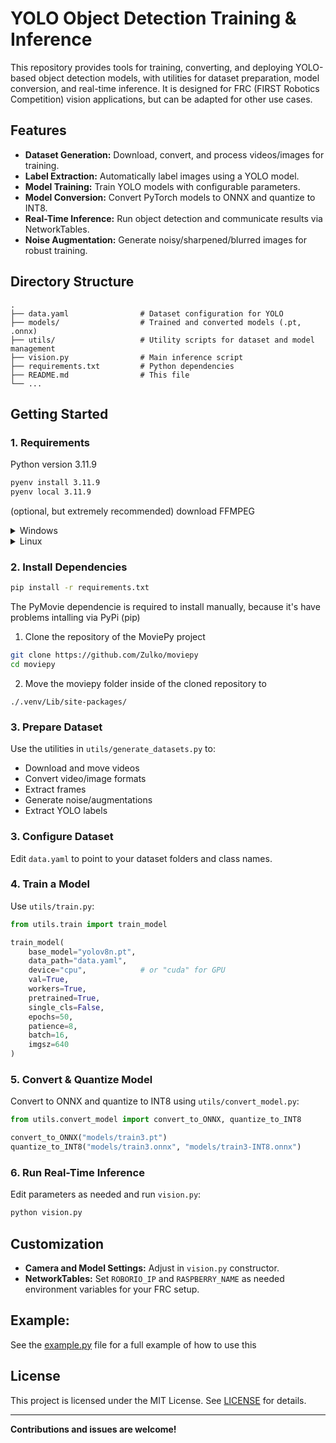 # YOLO Object Detection Training & Inference

This repository provides tools for training, converting, and deploying YOLO-based object detection models, with utilities for dataset preparation, model conversion, and real-time inference. It is designed for FRC (FIRST Robotics Competition) vision applications, but can be adapted for other use cases.

## Features

- **Dataset Generation:** Download, convert, and process videos/images for training.
- **Label Extraction:** Automatically label images using a YOLO model.
- **Model Training:** Train YOLO models with configurable parameters.
- **Model Conversion:** Convert PyTorch models to ONNX and quantize to INT8.
- **Real-Time Inference:** Run object detection and communicate results via NetworkTables.
- **Noise Augmentation:** Generate noisy/sharpened/blurred images for robust training.

## Directory Structure

```
.
├── data.yaml                # Dataset configuration for YOLO
├── models/                  # Trained and converted models (.pt, .onnx)
├── utils/                   # Utility scripts for dataset and model management
├── vision.py                # Main inference script
├── requirements.txt         # Python dependencies
├── README.md                # This file
└── ...
```

## Getting Started

### 1. Requirements
Python version 3.11.9
```sh
pyenv install 3.11.9
pyenv local 3.11.9
```

(optional, but extremely recommended) download FFMPEG 
<details>
  <summary>Windows</summary>
  Step 1: Download the FFMPEG build from the official website https://www.ffmpeg.org/download.html#build-windows

  Step 2: Move the folder to your user directory

  ```sh
  mv C:/Users/%USERNAME%/Downloads/ffmpeg/ C:/users/%USERNAME%/
  ```

  Step 3: Add this to your environment variable
  1. Press the Windows Logo button and type "environment variables", and then press enter
  2. Click at the "Environment Variables..." button
  3. Double click at the "Path" variable, click "New" and put the path to your FFPMEG binary directory (C:/users/%USERNAME%/ffmpeg/bin)
</details>

<details>
  <summary>Linux</summary>
  
  #### Ubuntu & Debian:
  ```sh
  sudo apt install ffmpeg
  ```

  #### Arch:
  ```sh
  sudo pacman -S ffmpeg
  ```


</details>

### 2. Install Dependencies
```sh
pip install -r requirements.txt
```

The PyMovie dependencie is required to install manually, because it's have problems intalling via PyPi (pip)

1. Clone the repository of the MoviePy project
```sh
git clone https://github.com/Zulko/moviepy
cd moviepy
```
2. Move the moviepy folder inside of the cloned repository to 
```
./.venv/Lib/site-packages/ 
```


### 3. Prepare Dataset

Use the utilities in `utils/generate_datasets.py` to:
- Download and move videos
- Convert video/image formats
- Extract frames
- Generate noise/augmentations
- Extract YOLO labels

### 3. Configure Dataset

Edit `data.yaml` to point to your dataset folders and class names.

### 4. Train a Model

Use `utils/train.py`:

```python
from utils.train import train_model

train_model(
    base_model="yolov8n.pt",
    data_path="data.yaml",
    device="cpu",            # or "cuda" for GPU
    val=True,
    workers=True,
    pretrained=True,
    single_cls=False,
    epochs=50,
    patience=8,
    batch=16,
    imgsz=640
)
```

### 5. Convert & Quantize Model

Convert to ONNX and quantize to INT8 using `utils/convert_model.py`:

```python
from utils.convert_model import convert_to_ONNX, quantize_to_INT8

convert_to_ONNX("models/train3.pt")
quantize_to_INT8("models/train3.onnx", "models/train3-INT8.onnx")
```

### 6. Run Real-Time Inference

Edit parameters as needed and run `vision.py`:

```sh
python vision.py
```

## Customization

- **Camera and Model Settings:** Adjust in `vision.py` constructor.
- **NetworkTables:** Set `ROBORIO_IP` and `RASPBERRY_NAME` as needed environment variables for your FRC setup.

## Example:
See the [example.py](example.py) file for a full example of how to use this

## License

This project is licensed under the MIT License. See [LICENSE](LICENSE) for details.

---

**Contributions and issues are welcome!**